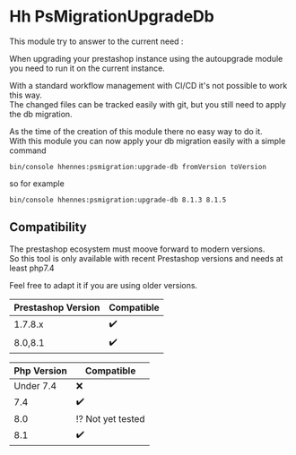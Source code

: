 # Hh PsMigrationUpgradeDb

This module try to answer to the current need :

When upgrading your prestashop instance using the autoupgrade module you need to run it on the current instance.

With a standard workflow management with CI/CD it's not possible to work this way.  
The changed files can be tracked easily with git, but you still need to apply the db migration.

As the time of the creation of this module there no easy way to do it.  
With this module you can now apply your db migration easily with a simple command

```
bin/console hhennes:psmigration:upgrade-db fromVersion toVersion
```

so for example

```
bin/console hhennes:psmigration:upgrade-db 8.1.3 8.1.5
```


Compatibility
---

The prestashop ecosystem must moove forward to modern versions.  
So this tool is only available with recent Prestashop versions and needs at least php7.4

Feel free to adapt it if you are using older versions.

| Prestashop Version | Compatible |
|--------------------| ---------|
| 1.7.8.x | :heavy_check_mark: |
| 8.0,8.1                 | :heavy_check_mark: |



| Php Version | Compatible                   |
|-------------|------------------------------|
| Under 7.4   | :x:           |
| 7.4         | :heavy_check_mark:           |
| 8.0         | :interrobang: Not yet tested |
| 8.1         | :heavy_check_mark: |
